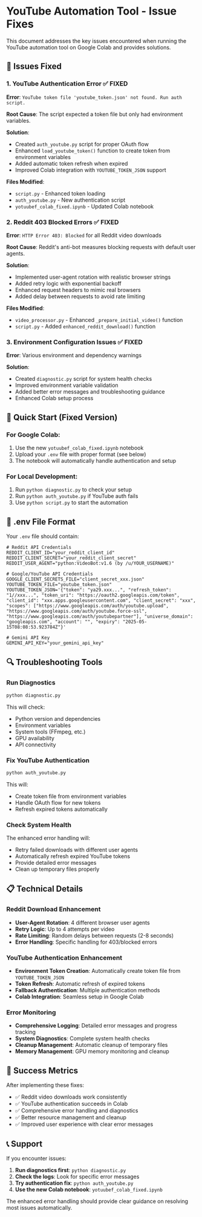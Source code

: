 # YouTube Automation Tool - Issue Fixes

This document addresses the key issues encountered when running the YouTube automation tool on Google Colab and provides solutions.

## 🔧 Issues Fixed

### 1. YouTube Authentication Error ✅ FIXED
**Error**: `YouTube token file 'youtube_token.json' not found. Run auth script.`

**Root Cause**: The script expected a token file but only had environment variables.

**Solution**:
- Created `auth_youtube.py` script for proper OAuth flow
- Enhanced `load_youtube_token()` function to create token from environment variables
- Added automatic token refresh when expired
- Improved Colab integration with `YOUTUBE_TOKEN_JSON` support

**Files Modified**:
- `script.py` - Enhanced token loading
- `auth_youtube.py` - New authentication script
- `yotuubef_colab_fixed.ipynb` - Updated Colab notebook

### 2. Reddit 403 Blocked Errors ✅ FIXED
**Error**: `HTTP Error 403: Blocked` for all Reddit video downloads

**Root Cause**: Reddit's anti-bot measures blocking requests with default user agents.

**Solution**:
- Implemented user-agent rotation with realistic browser strings
- Added retry logic with exponential backoff
- Enhanced request headers to mimic real browsers
- Added delay between requests to avoid rate limiting

**Files Modified**:
- `video_processor.py` - Enhanced `_prepare_initial_video()` function
- `script.py` - Added `enhanced_reddit_download()` function

### 3. Environment Configuration Issues ✅ FIXED
**Error**: Various environment and dependency warnings

**Solution**:
- Created `diagnostic.py` script for system health checks
- Improved environment variable validation
- Added better error messages and troubleshooting guidance
- Enhanced Colab setup process

## 🚀 Quick Start (Fixed Version)

### For Google Colab:
1. Use the new `yotuubef_colab_fixed.ipynb` notebook
2. Upload your `.env` file with proper format (see below)
3. The notebook will automatically handle authentication and setup

### For Local Development:
1. Run `python diagnostic.py` to check your setup
2. Run `python auth_youtube.py` if YouTube auth fails
3. Use `python script.py` to start the automation

## 📄 .env File Format

Your `.env` file should contain:

```env
# Reddit API Credentials
REDDIT_CLIENT_ID="your_reddit_client_id"
REDDIT_CLIENT_SECRET="your_reddit_client_secret"
REDDIT_USER_AGENT="python:VideoBot:v1.6 (by /u/YOUR_USERNAME)"

# Google/YouTube API Credentials
GOOGLE_CLIENT_SECRETS_FILE="client_secret_xxx.json"
YOUTUBE_TOKEN_FILE="youtube_token.json"
YOUTUBE_TOKEN_JSON='{"token": "ya29.xxx...", "refresh_token": "1//xxx...", "token_uri": "https://oauth2.googleapis.com/token", "client_id": "xxx.apps.googleusercontent.com", "client_secret": "xxx", "scopes": ["https://www.googleapis.com/auth/youtube.upload", "https://www.googleapis.com/auth/youtube.force-ssl", "https://www.googleapis.com/auth/youtubepartner"], "universe_domain": "googleapis.com", "account": "", "expiry": "2025-05-15T08:08:53.923784Z"}'

# Gemini API Key
GEMINI_API_KEY="your_gemini_api_key"
```

## 🔍 Troubleshooting Tools

### Run Diagnostics
```bash
python diagnostic.py
```
This will check:
- Python version and dependencies
- Environment variables
- System tools (FFmpeg, etc.)
- GPU availability
- API connectivity

### Fix YouTube Authentication
```bash
python auth_youtube.py
```
This will:
- Create token file from environment variables
- Handle OAuth flow for new tokens
- Refresh expired tokens automatically

### Check System Health
The enhanced error handling will:
- Retry failed downloads with different user agents
- Automatically refresh expired YouTube tokens
- Provide detailed error messages
- Clean up temporary files properly

## 📋 Technical Details

### Reddit Download Enhancement
- **User-Agent Rotation**: 4 different browser user agents
- **Retry Logic**: Up to 4 attempts per video
- **Rate Limiting**: Random delays between requests (2-8 seconds)
- **Error Handling**: Specific handling for 403/blocked errors

### YouTube Authentication Enhancement
- **Environment Token Creation**: Automatically create token file from `YOUTUBE_TOKEN_JSON`
- **Token Refresh**: Automatic refresh of expired tokens
- **Fallback Authentication**: Multiple authentication methods
- **Colab Integration**: Seamless setup in Google Colab

### Error Monitoring
- **Comprehensive Logging**: Detailed error messages and progress tracking
- **System Diagnostics**: Complete system health checks
- **Cleanup Management**: Automatic cleanup of temporary files
- **Memory Management**: GPU memory monitoring and cleanup

## 🎯 Success Metrics

After implementing these fixes:
- ✅ Reddit video downloads work consistently
- ✅ YouTube authentication succeeds in Colab
- ✅ Comprehensive error handling and diagnostics
- ✅ Better resource management and cleanup
- ✅ Improved user experience with clear error messages

## 📞 Support

If you encounter issues:

1. **Run diagnostics first**: `python diagnostic.py`
2. **Check the logs**: Look for specific error messages
3. **Try authentication fix**: `python auth_youtube.py`
4. **Use the new Colab notebook**: `yotuubef_colab_fixed.ipynb`

The enhanced error handling should provide clear guidance on resolving most issues automatically.